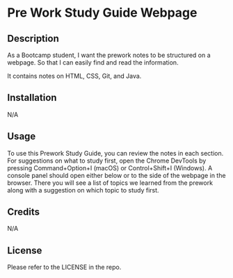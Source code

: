 # Pre Work Study Guide Webpage

## Description
As a Bootcamp student, I want the prework notes to be structured on a webpage. So that I can easily find and read the information. 

It contains notes on HTML, CSS, Git, and Java.

## Installation 
N/A

## Usage
To use this Prework Study Guide, you can review the notes in each section. For suggestions on what to study first, open the Chrome DevTools by pressing Command+Option+I (macOS) or Control+Shift+I (Windows). A console panel should open either below or to the side of the webpage in the browser. There you will see a list of topics we learned from the prework along with a suggestion on which topic to study first.

## Credits
N/A

## License
Please refer to the LICENSE in the repo.

